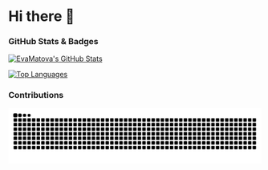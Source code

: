 # Hi there 👋

### GitHub Stats & Badges
<p align="left"> <a href="https://github.com/EvaMatova"> <img src="https://github-readme-stats.vercel.app/api?username=EvaMatova&show_icons=true&count_private=true&title_color=ec4899&text_color=ffffff&icon_color=facc15&bg_color=0f172a&hide_border=true" alt="EvaMatova's GitHub Stats" /> </a> </p> <p align="left"> <a href="https://github.com/EvaMatova"> <img src="https://github-readme-stats.vercel.app/api/top-langs/?username=EvaMatova&langs_count=10&title_color=ec4899&text_color=ffffff&icon_color=facc15&bg_color=0f172a&hide_border=true&locale=en&custom_title=Top%20Languages" alt="Top Languages" /> </a> </p>

### Contributions
  <img alt="my contributions" src="https://raw.githubusercontent.com/iam-weijie/iam-weijie/output/github-contribution-grid-snake.svg" />
